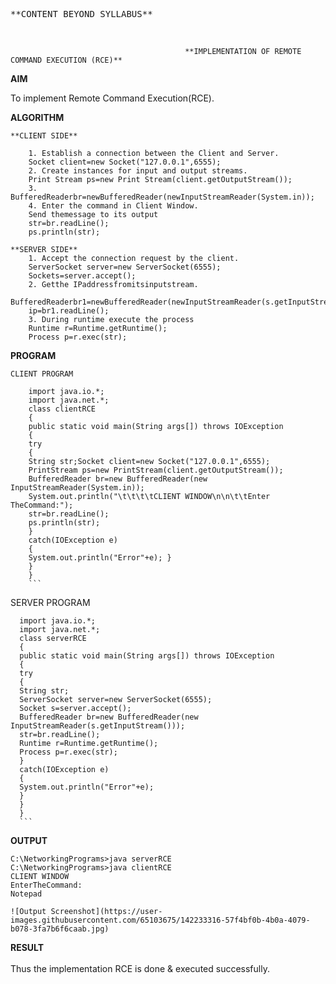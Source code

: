 
<pre>**CONTENT BEYOND SYLLABUS**                                                                        Sharwin Xavier R - 311119205050</pre><br />
                                           **IMPLEMENTATION OF REMOTE COMMAND EXECUTION (RCE)**


**AIM**
  
  To implement Remote Command Execution(RCE).

**ALGORITHM**
  ```
  **CLIENT SIDE**
  
      1. Establish a connection between the Client and Server.
      Socket client=new Socket("127.0.0.1",6555);
      2. Create instances for input and output streams.
      Print Stream ps=new Print Stream(client.getOutputStream());
      3. BufferedReaderbr=newBufferedReader(newInputStreamReader(System.in));
      4. Enter the command in Client Window.
      Send themessage to its output
      str=br.readLine();
      ps.println(str);
  ```
  
  ```
  **SERVER SIDE**
      1. Accept the connection request by the client.
      ServerSocket server=new ServerSocket(6555);
      Sockets=server.accept();
      2. Getthe IPaddressfromitsinputstream.
      BufferedReaderbr1=newBufferedReader(newInputStreamReader(s.getInputStream()));
      ip=br1.readLine();
      3. During runtime execute the process
      Runtime r=Runtime.getRuntime();
      Process p=r.exec(str);
```
**PROGRAM**
  ```
CLIENT PROGRAM

      import java.io.*;
      import java.net.*;
      class clientRCE
      {
      public static void main(String args[]) throws IOException
      {
      try
      {
      String str;Socket client=new Socket("127.0.0.1",6555);
      PrintStream ps=new PrintStream(client.getOutputStream());
      BufferedReader br=new BufferedReader(new InputStreamReader(System.in));
      System.out.println("\t\t\t\tCLIENT WINDOW\n\n\t\tEnter TheCommand:");
      str=br.readLine();
      ps.println(str);
      }
      catch(IOException e)
      {
      System.out.println("Error"+e); }
      }
      }
      ```
```
SERVER PROGRAM
      
      import java.io.*;
      import java.net.*;
      class serverRCE
      {
      public static void main(String args[]) throws IOException
      {
      try
      {
      String str;
      ServerSocket server=new ServerSocket(6555);
      Socket s=server.accept();
      BufferedReader br=new BufferedReader(new InputStreamReader(s.getInputStream()));
      str=br.readLine();
      Runtime r=Runtime.getRuntime();
      Process p=r.exec(str);
      }
      catch(IOException e)
      {
      System.out.println("Error"+e);
      }
      }
      }
      ```


**OUTPUT**

    C:\NetworkingPrograms>java serverRCE
    C:\NetworkingPrograms>java clientRCE
    CLIENT WINDOW
    EnterTheCommand:
    Notepad

    ![Output Screenshot](https://user-images.githubusercontent.com/65103675/142233316-57f4bf0b-4b0a-4079-b078-3fa7b6f6caab.jpg)


**RESULT**
    <br />
    <br />
    Thus the implementation RCE is done & executed successfully.
